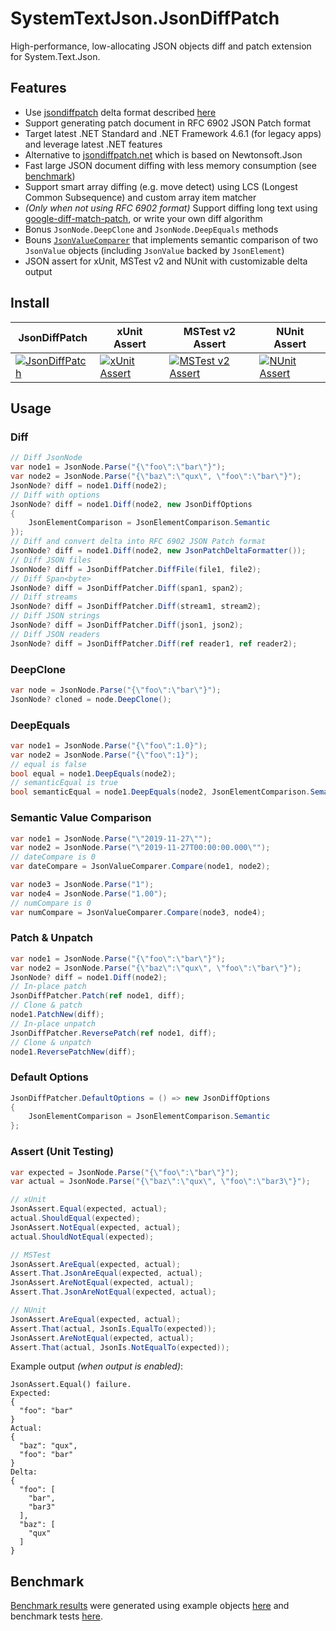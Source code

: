 # SystemTextJson.JsonDiffPatch

High-performance, low-allocating JSON objects diff and patch extension for System.Text.Json.

## Features

- Use [jsondiffpatch](https://github.com/benjamine/jsondiffpatch) delta format described [here](https://github.com/benjamine/jsondiffpatch/blob/master/docs/deltas.md)
- Support generating patch document in RFC 6902 JSON Patch format
- Target latest .NET Standard and .NET Framework 4.6.1 (for legacy apps) and leverage latest .NET features
- Alternative to [jsondiffpatch.net](https://github.com/wbish/jsondiffpatch.net) which is based on Newtonsoft.Json
- Fast large JSON document diffing with less memory consumption (see [benchmark](https://github.com/weichch/system-text-json-jsondiffpatch/blob/main/Benchmark.md))
- Support smart array diffing (e.g. move detect) using LCS (Longest Common Subsequence) and custom array item matcher
- _(Only when not using RFC 6902 format)_ Support diffing long text using [google-diff-match-patch](http://code.google.com/p/google-diff-match-patch/), or write your own diff algorithm
- Bonus `JsonNode.DeepClone` and `JsonNode.DeepEquals` methods
- Bouns [`JsonValueComparer`](https://github.com/weichch/system-text-json-jsondiffpatch/blob/main/src/SystemTextJson.JsonDiffPatch/JsonValueComparer.cs) that implements semantic comparison of two `JsonValue` objects (including `JsonValue` backed by `JsonElement`)
- JSON assert for xUnit, MSTest v2 and NUnit with customizable delta output

## Install

| JsonDiffPatch                                                                                        | xUnit Assert                                                                                              | MSTest v2 Assert                                                                                               | NUnit Assert                                                                                              |
|------------------------------------------------------------------------------------------------------|-----------------------------------------------------------------------------------------------------------|----------------------------------------------------------------------------------------------------------------|-----------------------------------------------------------------------------------------------------------|
| [![JsonDiffPatch](https://img.shields.io/nuget/vpre/SystemTextJson.JsonDiffPatch?style=for-the-badge)](https://www.nuget.org/packages/SystemTextJson.JsonDiffPatch/) | [![xUnit Assert](https://img.shields.io/nuget/vpre/SystemTextJson.JsonDiffPatch.Xunit?style=for-the-badge)](https://www.nuget.org/packages/SystemTextJson.JsonDiffPatch.Xunit/) | [![MSTest v2 Assert](https://img.shields.io/nuget/vpre/SystemTextJson.JsonDiffPatch.MSTest?style=for-the-badge)](https://www.nuget.org/packages/SystemTextJson.JsonDiffPatch.MSTest/) | [![NUnit Assert](https://img.shields.io/nuget/vpre/SystemTextJson.JsonDiffPatch.NUnit?style=for-the-badge)](https://www.nuget.org/packages/SystemTextJson.JsonDiffPatch.NUnit/) |

## Usage
### Diff

```csharp
// Diff JsonNode
var node1 = JsonNode.Parse("{\"foo\":\"bar\"}");
var node2 = JsonNode.Parse("{\"baz\":\"qux\", \"foo\":\"bar\"}");
JsonNode? diff = node1.Diff(node2);
// Diff with options
JsonNode? diff = node1.Diff(node2, new JsonDiffOptions
{
    JsonElementComparison = JsonElementComparison.Semantic
});
// Diff and convert delta into RFC 6902 JSON Patch format
JsonNode? diff = node1.Diff(node2, new JsonPatchDeltaFormatter());
// Diff JSON files
JsonNode? diff = JsonDiffPatcher.DiffFile(file1, file2);
// Diff Span<byte>
JsonNode? diff = JsonDiffPatcher.Diff(span1, span2);
// Diff streams
JsonNode? diff = JsonDiffPatcher.Diff(stream1, stream2);
// Diff JSON strings
JsonNode? diff = JsonDiffPatcher.Diff(json1, json2);
// Diff JSON readers
JsonNode? diff = JsonDiffPatcher.Diff(ref reader1, ref reader2);
```

### DeepClone

```csharp
var node = JsonNode.Parse("{\"foo\":\"bar\"}");
JsonNode? cloned = node.DeepClone();
```

### DeepEquals

```csharp
var node1 = JsonNode.Parse("{\"foo\":1.0}");
var node2 = JsonNode.Parse("{\"foo\":1}");
// equal is false
bool equal = node1.DeepEquals(node2);
// semanticEqual is true
bool semanticEqual = node1.DeepEquals(node2, JsonElementComparison.Semantic);
```

### Semantic Value Comparison
```csharp
var node1 = JsonNode.Parse("\"2019-11-27\"");
var node2 = JsonNode.Parse("\"2019-11-27T00:00:00.000\"");
// dateCompare is 0
var dateCompare = JsonValueComparer.Compare(node1, node2);

var node3 = JsonNode.Parse("1");
var node4 = JsonNode.Parse("1.00");
// numCompare is 0
var numCompare = JsonValueComparer.Compare(node3, node4);
```

### Patch & Unpatch

```csharp
var node1 = JsonNode.Parse("{\"foo\":\"bar\"}");
var node2 = JsonNode.Parse("{\"baz\":\"qux\", \"foo\":\"bar\"}");
JsonNode? diff = node1.Diff(node2);
// In-place patch
JsonDiffPatcher.Patch(ref node1, diff);
// Clone & patch
node1.PatchNew(diff);
// In-place unpatch
JsonDiffPatcher.ReversePatch(ref node1, diff);
// Clone & unpatch
node1.ReversePatchNew(diff);
```

### Default Options

```csharp
JsonDiffPatcher.DefaultOptions = () => new JsonDiffOptions
{
    JsonElementComparison = JsonElementComparison.Semantic
};
```

### Assert (Unit Testing)

```csharp
var expected = JsonNode.Parse("{\"foo\":\"bar\"}");
var actual = JsonNode.Parse("{\"baz\":\"qux\", \"foo\":\"bar3\"}");

// xUnit
JsonAssert.Equal(expected, actual);
actual.ShouldEqual(expected);
JsonAssert.NotEqual(expected, actual);
actual.ShouldNotEqual(expected);

// MSTest
JsonAssert.AreEqual(expected, actual);
Assert.That.JsonAreEqual(expected, actual);
JsonAssert.AreNotEqual(expected, actual);
Assert.That.JsonAreNotEqual(expected, actual);

// NUnit
JsonAssert.AreEqual(expected, actual);
Assert.That(actual, JsonIs.EqualTo(expected));
JsonAssert.AreNotEqual(expected, actual);
Assert.That(actual, JsonIs.NotEqualTo(expected));
```

Example output _(when output is enabled)_:
```
JsonAssert.Equal() failure.
Expected:
{
  "foo": "bar"
}
Actual:
{
  "baz": "qux",
  "foo": "bar"
}
Delta:
{
  "foo": [
    "bar",
    "bar3"
  ],
  "baz": [
    "qux"
  ]
}
```

## Benchmark

[Benchmark results](https://github.com/weichch/system-text-json-jsondiffpatch/blob/main/Benchmark.md) were generated using example objects [here](https://github.com/weichch/system-text-json-jsondiffpatch/tree/main/test/Examples) and benchmark tests [here](https://github.com/weichch/system-text-json-jsondiffpatch/tree/main/test/SystemTextJson.JsonDiffPatch.Benchmark/).